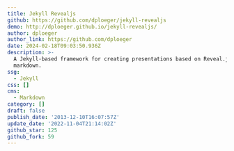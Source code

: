 ```yaml
---
title: Jekyll Revealjs
github: https://github.com/dploeger/jekyll-revealjs
demo: http://dploeger.github.io/jekyll-revealjs/
author: dploeger
author_link: https://github.com/dploeger
date: 2024-02-18T09:03:50.936Z
description: >-
  A Jekyll-based framework for creating presentations based on Reveal.js and
  markdown.
ssg:
  - Jekyll
css: []
cms:
  - Markdown
category: []
draft: false
publish_date: '2013-12-10T16:07:57Z'
update_date: '2022-11-04T21:14:02Z'
github_star: 125
github_fork: 59
---
```


